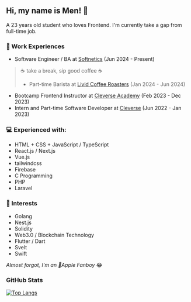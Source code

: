 ## Hi, my name is Men! 🦔
A 23 years old student who loves Frontend. I'm currently take a gap from full-time job.

### 💼 Work Experiences
- Software Engineer / BA at [Softnetics](https://www.softnetics.tech/) (Jun 2024 - Present)

> ☕️ take a break, sip good coffee ☕️
> - Part-time Barista at [Livid Coffee Roasters](https://www.instagram.com/lividcoffeeroasters/) (Jan 2024 - Jun 2024)

- Bootcamp Frontend Instructor at [Cleverse Academy](https://academy.cleverse.com) (Feb 2023 - Dec 2023)
- Intern and Part-time Software Developer at [Cleverse](https://cleverse.com/) (Jun 2022 - Jan 2023)

### 💻 Experienced with:
- HTML + CSS + JavaScript / TypeScript
- React.js / Next.js
- Vue.js
- tailwindcss
- Firebase
- C Programming
- PHP
- Laravel

### 🧐 Interests
- Golang
- Nest.js
- Solidity
- Web3.0 / Blockchain Technology
- Flutter / Dart
- Svelt
- Swift

_Almost forgot, I'm an Apple Fanboy_ 😂


### GitHub Stats
[![Top Langs](https://github-readme-stats.vercel.app/api/top-langs/?username=men1164&layout=compact)](https://github.com/anuraghazra/github-readme-stats)

<!--
[![men1164's GitHub stats](https://github-readme-stats.vercel.app/api?username=men1164&count_private=true&show_icons=true)](https://github.com/anuraghazra/github-readme-stats)

**men1164/men1164** is a ✨ _special_ ✨ repository because its `README.md` (this file) appears on your GitHub profile.

Here are some ideas to get you started:

- 🔭 I’m currently working on ...
- 🌱 I’m currently learning ...
- 👯 I’m looking to collaborate on ...
- 🤔 I’m looking for help with ...
- 💬 Ask me about ...
- 📫 How to reach me: ...
- 😄 Pronouns: ...
- ⚡ Fun fact: ...
-->
